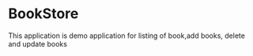 # BookStore

This application is demo application for listing of book,add books, delete and update books
